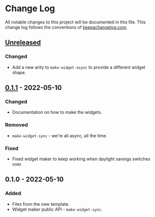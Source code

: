 # Change Log
All notable changes to this project will be documented in this file. This change log follows the conventions of [keepachangelog.com](http://keepachangelog.com/).

## [Unreleased]
### Changed
- Add a new arity to `make-widget-async` to provide a different widget shape.

## [0.1.1] - 2022-05-10
### Changed
- Documentation on how to make the widgets.

### Removed
- `make-widget-sync` - we're all async, all the time.

### Fixed
- Fixed widget maker to keep working when daylight savings switches over.

## 0.1.0 - 2022-05-10
### Added
- Files from the new template.
- Widget maker public API - `make-widget-sync`.

[Unreleased]: https://github.com/your-name/api-beop/compare/0.1.1...HEAD
[0.1.1]: https://github.com/your-name/api-beop/compare/0.1.0...0.1.1
